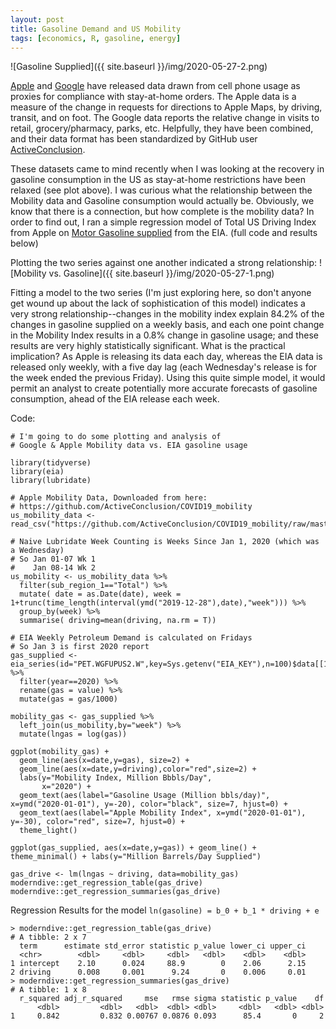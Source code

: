 ```yaml
---
layout: post
title: Gasoline Demand and US Mobility
tags: [economics, R, gasoline, energy]
---
```


![Gasoline Supplied]({{ site.baseurl }}/img/2020-05-27-2.png)

[Apple](https://www.apple.com/covid19/mobility) and [Google](https://www.google.com/covid19/mobility/) have released data drawn from cell phone usage as proxies for compliance with stay-at-home orders. The Apple data is a measure of the change in requests for directions to Apple Maps, by driving, transit, and on foot. The Google data reports the relative change in visits to retail, grocery/pharmacy, parks, etc. Helpfully, they have been combined, and their data format has been standardized by GitHub user [ActiveConclusion](https://github.com/ActiveConclusion). 

These datasets came to mind recently when I was looking at the recovery in gasoline consumption in the US as stay-at-home restrictions have been relaxed (see plot above). I was curious what the relationship between the Mobility data and Gasoline consumption would actually be. Obviously, we know that there is a connection, but how complete is the mobility data? In order to find out, I ran a simple regression model of Total US Driving Index from Apple on [Motor Gasoline supplied](https://www.eia.gov/opendata/qb.php?category=401676&sdid=PET.WGFUPUS2.W) from the EIA.  (full code and results below)

Plotting the two series against one another indicated a strong relationship: 
![Mobility vs. Gasoline]({{ site.baseurl }}/img/2020-05-27-1.png)

Fitting a model to the two series (I'm just exploring here, so don't anyone get wound up about the lack of sophistication of this model) indicates a very strong relationship--changes in the mobility index explain 84.2% of the changes in gasoline supplied on a weekly basis, and each one point change in the Mobility Index results in a 0.8% change in gasoline usage; and these results are very highly statistically significant. What is the practical implication? As Apple is releasing its data each day, whereas the EIA data is released only weekly, with a five day lag (each Wednesday's release is for the week ended the previous Friday). Using this quite simple model, it would permit an analyst to create potentially more accurate forecasts of gasoline consumption, ahead of the EIA release each week.

Code:
```
# I'm going to do some plotting and analysis of 
# Google & Apple Mobility data vs. EIA gasoline usage

library(tidyverse)
library(eia)
library(lubridate)

# Apple Mobility Data, Downloaded from here:
# https://github.com/ActiveConclusion/COVID19_mobility
us_mobility_data <- read_csv("https://github.com/ActiveConclusion/COVID19_mobility/raw/master/summary_reports/summary_report_US.csv")

# Naive Lubridate Week Counting is Weeks Since Jan 1, 2020 (which was a Wednesday) 
# So Jan 01-07 Wk 1
#    Jan 08-14 Wk 2
us_mobility <- us_mobility_data %>%
  filter(sub_region_1=="Total") %>%
  mutate( date = as.Date(date), week = 1+trunc(time_length(interval(ymd("2019-12-28"),date),"week"))) %>%
  group_by(week) %>%
  summarise( driving=mean(driving, na.rm = T)) 

# EIA Weekly Petroleum Demand is calculated on Fridays
# So Jan 3 is first 2020 report
gas_supplied <- eia_series(id="PET.WGFUPUS2.W",key=Sys.getenv("EIA_KEY"),n=100)$data[[1]] %>%
  filter(year==2020) %>%
  rename(gas = value) %>%
  mutate(gas = gas/1000)

mobility_gas <- gas_supplied %>%
  left_join(us_mobility,by="week") %>%
  mutate(lngas = log(gas))

ggplot(mobility_gas) + 
  geom_line(aes(x=date,y=gas), size=2) + 
  geom_line(aes(x=date,y=driving),color="red",size=2) + 
  labs(y="Mobility Index, Million Bbbls/Day",
       x="2020") +
  geom_text(aes(label="Gasoline Usage (Million bbls/day)", x=ymd("2020-01-01"), y=-20), color="black", size=7, hjust=0) +
  geom_text(aes(label="Apple Mobility Index", x=ymd("2020-01-01"), y=-30), color="red", size=7, hjust=0) +
  theme_light()

ggplot(gas_supplied, aes(x=date,y=gas)) + geom_line() + theme_minimal() + labs(y="Million Barrels/Day Supplied")

gas_drive <- lm(lngas ~ driving, data=mobility_gas)
moderndive::get_regression_table(gas_drive)
moderndive::get_regression_summaries(gas_drive)
```

Regression Results for the model `ln(gasoline) = b_0 + b_1 * driving + e`
```
> moderndive::get_regression_table(gas_drive)
# A tibble: 2 x 7
  term      estimate std_error statistic p_value lower_ci upper_ci
  <chr>        <dbl>     <dbl>     <dbl>   <dbl>    <dbl>    <dbl>
1 intercept    2.10      0.024     88.9        0    2.06      2.15
2 driving      0.008     0.001      9.24       0    0.006     0.01
> moderndive::get_regression_summaries(gas_drive)
# A tibble: 1 x 8
  r_squared adj_r_squared     mse   rmse sigma statistic p_value    df
      <dbl>         <dbl>   <dbl>  <dbl> <dbl>     <dbl>   <dbl> <dbl>
1     0.842         0.832 0.00767 0.0876 0.093      85.4       0     2
```
